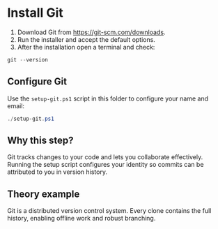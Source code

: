 # Install Git

1. Download Git from <https://git-scm.com/downloads>.
2. Run the installer and accept the default options.
3. After the installation open a terminal and check:

```powershell
git --version
```

## Configure Git

Use the `setup-git.ps1` script in this folder to configure your name and email:

```powershell
./setup-git.ps1
```

## Why this step?

Git tracks changes to your code and lets you collaborate effectively. Running
the setup script configures your identity so commits can be attributed to you
in version history.
## Theory example
Git is a distributed version control system. Every clone contains the full history, enabling offline work and robust branching.
